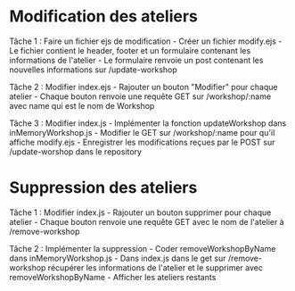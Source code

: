 # Modification des ateliers 

Tâche 1 : Faire un fichier ejs de modification
    - Créer un fichier modify.ejs
    - Le fichier contient le header, footer et un formulaire contenant les informations de l'atelier
    - Le formulaire renvoie un post contenant les nouvelles informations sur /update-workshop

Tâche 2 : Modifier index.ejs
    - Rajouter un bouton "Modifier" pour chaque atelier
    - Chaque bouton renvoie une requête GET sur /workshop/:name avec name qui est le nom de Workshop

Tâche 3 : Modifier index.js
    - Implémenter la fonction updateWorkshop dans inMemoryWorkshop.js
    - Modifier le GET sur /workshop/:name pour qu'il affiche modify.ejs
    - Enregistrer les modifications reçues par le POST sur /update-worshop dans le repository


# Suppression des ateliers

Tâche 1 : Modifier index.js
    - Rajouter un bouton supprimer pour chaque atelier
    - Chaque bouton renvoie une requête GET avec le nom de l'atelier à /remove-workshop

Tâche 2 : Implémenter la suppression
    - Coder removeWorkshopByName dans inMemoryWorkshop.js
    - Dans index.js dans le get sur /remove-workshop récupérer les informations de l'atelier et le supprimer avec removeWorkshopByName
    - Afficher les ateliers restants 